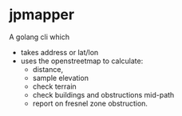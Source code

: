 # jpmapper
A golang cli which
 * takes address or lat/lon
 * uses the openstreetmap to calculate:
    * distance,
    * sample elevation
    * check terrain
    * check buildings and obstructions mid-path
    * report on fresnel zone obstruction.
